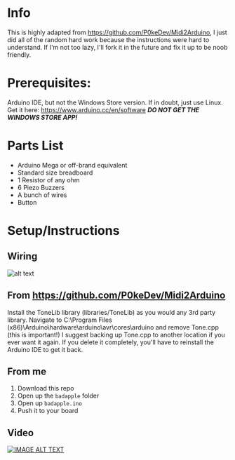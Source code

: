 # Info
This is highly adapted from https://github.com/P0keDev/Midi2Arduino, I just did all of the random hard work because the instructions were hard to understand. If I'm not too lazy, I'll fork it in the future and fix it up to be noob friendly.

# Prerequisites:
Arduino IDE, but not the Windows Store version. If in doubt, just use Linux.
Get it here: https://www.arduino.cc/en/software
***DO NOT GET THE WINDOWS STORE APP!***

# Parts List
* Arduino Mega or off-brand equivalent
* Standard size breadboard
* 1 Resistor of any ohm
* 6 Piezo Buzzers
* A bunch of wires
* Button

# Setup/Instructions

## Wiring
![alt text](https://git.cbps.xyz/swindlesmccoop/bad-apple-arduino/raw/branch/master/wiring.png)

## From https://github.com/P0keDev/Midi2Arduino
  Install the ToneLib library (libraries/ToneLib) as you would any 3rd party library.
  Navigate to C:\Program Files (x86)\Arduino\hardware\arduino\avr\cores\arduino and remove Tone.cpp (this is important!) I suggest backing up Tone.cpp to another  location if you ever want it again. If you delete it completely, you'll have to reinstall the Arduino IDE to get it back.

## From me
1. Download this repo
2. Open up the `badapple` folder
3. Open up `badapple.ino`
4. Push it to your board

## Video
[![IMAGE ALT TEXT](http://img.youtube.com/vi/snO1g7Kysnc/0.jpg)](https://www.youtube.com/watch?v=snO1g7Kysnc "Bad Apple!! audio from scratch on Arduino Mega with Piezo Buzzers")
